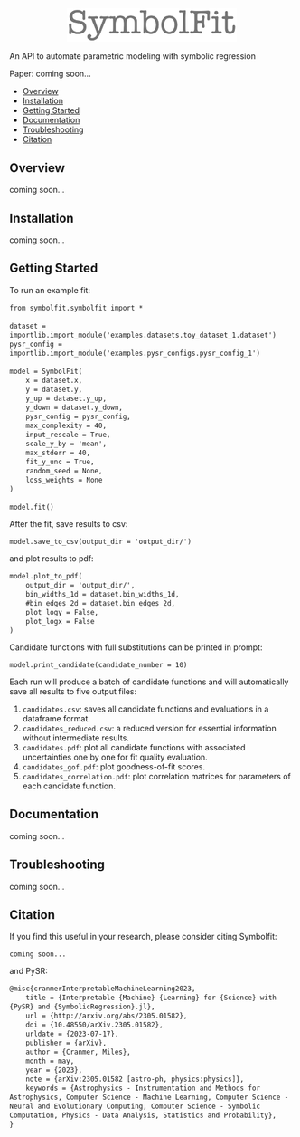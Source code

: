 <p align="center">
  <img src="https://github.com/hftsoi/symbolfit/blob/main/docs/logo.png" width="300"/>
</p>

An API to automate parametric modeling with symbolic regression

Paper: coming soon...

- [Overview](#overview)
- [Installation](#installation)
- [Getting Started](#getting-started)
- [Documentation](#documentation)
- [Troubleshooting](#troubleshooting)
- [Citation](#citation)

## Overview
coming soon...

## Installation
coming soon...

## Getting Started
To run an example fit:
```
from symbolfit.symbolfit import *

dataset = importlib.import_module('examples.datasets.toy_dataset_1.dataset')
pysr_config = importlib.import_module('examples.pysr_configs.pysr_config_1')

model = SymbolFit(
	x = dataset.x,
	y = dataset.y,
	y_up = dataset.y_up,
	y_down = dataset.y_down,
	pysr_config = pysr_config,
	max_complexity = 40,
	input_rescale = True,
	scale_y_by = 'mean',
	max_stderr = 40,
	fit_y_unc = True,
	random_seed = None,
	loss_weights = None
)

model.fit()
```
After the fit, save results to csv:
```
model.save_to_csv(output_dir = 'output_dir/')
```
and plot results to pdf:
```
model.plot_to_pdf(
	output_dir = 'output_dir/',
    bin_widths_1d = dataset.bin_widths_1d,
    #bin_edges_2d = dataset.bin_edges_2d,
	plot_logy = False,
	plot_logx = False
)
```
Candidate functions with full substitutions can be printed in prompt:
```
model.print_candidate(candidate_number = 10)
```

Each run will produce a batch of candidate functions and will automatically save all results to five output files:
1) ```candidates.csv```: saves all candidate functions and evaluations in a dataframe format.
2) ```candidates_reduced.csv```: a reduced version for essential information without intermediate results.
3) ```candidates.pdf```: plot all candidate functions with associated uncertainties one by one for fit quality evaluation.
4) ```candidates_gof.pdf```: plot goodness-of-fit scores.
5) ```candidates_correlation.pdf```: plot correlation matrices for parameters of each candidate function.

## Documentation
coming soon...

## Troubleshooting
coming soon...

## Citation
If you find this useful in your research, please consider citing Symbolfit:
```
coming soon...
```
and PySR:
```
@misc{cranmerInterpretableMachineLearning2023,
    title = {Interpretable {Machine} {Learning} for {Science} with {PySR} and {SymbolicRegression}.jl},
    url = {http://arxiv.org/abs/2305.01582},
    doi = {10.48550/arXiv.2305.01582},
    urldate = {2023-07-17},
    publisher = {arXiv},
    author = {Cranmer, Miles},
    month = may,
    year = {2023},
    note = {arXiv:2305.01582 [astro-ph, physics:physics]},
    keywords = {Astrophysics - Instrumentation and Methods for Astrophysics, Computer Science - Machine Learning, Computer Science - Neural and Evolutionary Computing, Computer Science - Symbolic Computation, Physics - Data Analysis, Statistics and Probability},
}
```

